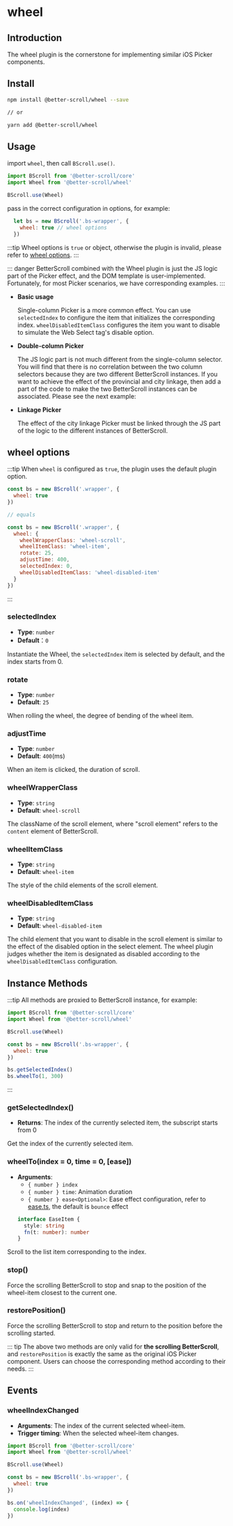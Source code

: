 # wheel

## Introduction

The wheel plugin is the cornerstone for implementing similar iOS Picker components.

## Install

```bash
npm install @better-scroll/wheel --save

// or

yarn add @better-scroll/wheel
```

## Usage

import `wheel`, then call `BScroll.use()`.

```js
import BScroll from '@better-scroll/core'
import Wheel from '@better-scroll/wheel'

BScroll.use(Wheel)
```

pass in the correct configuration in options, for example:

```js
  let bs = new BScroll('.bs-wrapper', {
    wheel: true // wheel options
  })
```

:::tip
Wheel options is `true` or object, otherwise the plugin is invalid, please refer to [wheel options](./wheel.html#wheel-options).
:::

::: danger
BetterScroll combined with the Wheel plugin is just the JS logic part of the Picker effect, and the DOM template is user-implemented. Fortunately, for most Picker scenarios, we have corresponding examples.
:::

- **Basic usage**

  <demo qrcode-url="picker/one-column" :render-code="true">
    <template slot="code-template">
      <<< @/examples/vue/components/picker/one-column.vue?template
    </template>
    <template slot="code-script">
      <<< @/examples/vue/components/picker/one-column.vue?script
    </template>
    <template slot="code-style">
      <<< @/examples/vue/components/picker/one-column.vue?style
    </template>
    <picker-one-column slot="demo"></picker-one-column>
  </demo>

  Single-column Picker is a more common effect. You can use `selectedIndex` to configure the item that initializes the corresponding index. `wheelDisabledItemClass` configures the item you want to disable to simulate the Web Select tag's disable option.

- **Double-column Picker**

  <demo qrcode-url="picker/double-column">
    <template slot="code-template">
      <<< @/examples/vue/components/picker/double-column.vue?template
    </template>
    <template slot="code-script">
      <<< @/examples/vue/components/picker/double-column.vue?script
    </template>
    <template slot="code-style">
      <<< @/examples/vue/components/picker/double-column.vue?style
    </template>
    <picker-double-column slot="demo"></picker-double-column>
  </demo>

  The JS logic part is not much different from the single-column selector. You will find that there is no correlation between the two column selectors because they are two different BetterScroll instances. If you want to achieve the effect of the provincial and city linkage, then add a part of the code to make the two BetterScroll instances can be associated. Please see the next example:

- **Linkage Picker**

  <demo qrcode-url="picker/linkage-column">
    <template slot="code-template">
      <<< @/examples/vue/components/picker/linkage-column.vue?template
    </template>
    <template slot="code-script">
      <<< @/examples/vue/components/picker/linkage-column.vue?script
    </template>
    <template slot="code-style">
      <<< @/examples/vue/components/picker/linkage-column.vue?style
    </template>
    <picker-linkage-column slot="demo"></picker-linkage-column>
  </demo>

  The effect of the city linkage Picker must be linked through the JS part of the logic to the different instances of BetterScroll.

## wheel options

:::tip
When `wheel` is configured as `true`, the plugin uses the default plugin option.

```js
const bs = new BScroll('.wrapper', {
  wheel: true
})

// equals

const bs = new BScroll('.wrapper', {
  wheel: {
    wheelWrapperClass: 'wheel-scroll',
    wheelItemClass: 'wheel-item',
    rotate: 25,
    adjustTime: 400,
    selectedIndex: 0,
    wheelDisabledItemClass: 'wheel-disabled-item'
  }
})
```
:::

### selectedIndex

  - **Type**: `number`
  - **Default**：`0`

  Instantiate the Wheel, the `selectedIndex` item is selected by default, and the index starts from 0.

### rotate

  - **Type**: `number`
  - **Default**: `25`

  When rolling the wheel, the degree of bending of the wheel item.

### adjustTime

  - **Type**: `number`
  - **Default**: `400`(ms)

  When an item is clicked, the duration of scroll.

### wheelWrapperClass

  - **Type**: `string`
  - **Default**: `wheel-scroll`

  The className of the scroll element, where "scroll element" refers to the `content` element of BetterScroll.

### wheelItemClass

  - **Type**: `string`
  - **Default**: `wheel-item`

  The style of the child elements of the scroll element.

### wheelDisabledItemClass

  - **Type**: `string`
  - **Default**: `wheel-disabled-item`

  The child element that you want to disable in the scroll element is similar to the effect of the disabled option in the select element. The wheel plugin judges whether the item is designated as disabled according to the `wheelDisabledItemClass` configuration.

## Instance Methods

:::tip
All methods are proxied to BetterScroll instance, for example:

```js
import BScroll from '@better-scroll/core'
import Wheel from '@better-scroll/wheel'

BScroll.use(Wheel)

const bs = new BScroll('.bs-wrapper', {
  wheel: true
})

bs.getSelectedIndex()
bs.wheelTo(1, 300)
```
:::

### getSelectedIndex()

  - **Returns**: The index of the currently selected item, the subscript starts from 0

  Get the index of the currently selected item.

### wheelTo(index = 0, time = 0, [ease])

  - **Arguments**:
    - `{ number } index`
    - `{ number } time`: Animation duration
    - `{ number } ease<Optional>`: Ease effect configuration, refer to [ease.ts](https://github.com/ustbhuangyi/better-scroll/blob/dev/packages/shared-utils/src/ease.ts), the default is `bounce` effect
    ```typescript
    interface EaseItem {
      style: string
      fn(t: number): number
    }
    ```

  Scroll to the list item corresponding to the index.

### stop() <Badge text='2.1.0' />

  Force the scrolling BetterScroll to stop and snap to the position of the wheel-item closest to the current one.

### restorePosition() <Badge text='2.1.0' />

  Force the scrolling BetterScroll to stop and return to the position before the scrolling started.

::: tip
The above two methods are only valid for **the scrolling BetterScroll**, and `restorePosition` is exactly the same as the original iOS Picker component. Users can choose the corresponding method according to their needs.
:::

## Events

### wheelIndexChanged <Badge text='2.1.0' />

  - **Arguments**: The index of the current selected wheel-item.
  - **Trigger timing**: When the selected wheel-item changes.

  ```js
  import BScroll from '@better-scroll/core'
  import Wheel from '@better-scroll/wheel'

  BScroll.use(Wheel)

  const bs = new BScroll('.bs-wrapper', {
    wheel: true
  })

  bs.on('wheelIndexChanged', (index) => {
    console.log(index)
  })
  ```
